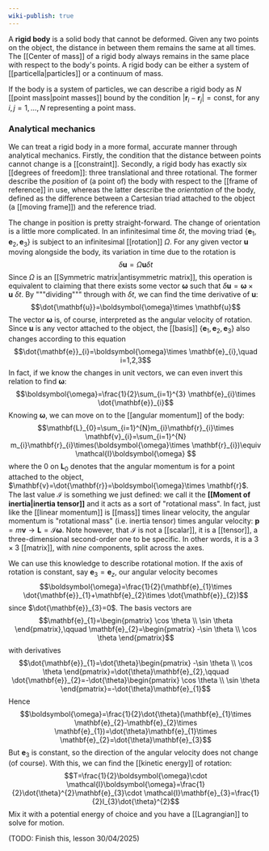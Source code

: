 ```yaml
---
wiki-publish: true
---
```

A **rigid body** is a solid body that cannot be deformed. Given any two points on the object, the distance in between them remains the same at all times. The [[Center of mass]] of a rigid body always remains in the same place with respect to the body's points. A rigid body can be either a system of [[particella|particles]] or a continuum of mass.

If the body is a system of particles, we can describe a rigid body as $N$ [[point mass|point masses]] bound by the condition $\lvert \mathbf{r}_{i}-\mathbf{r}_{j} \rvert=\text{const}$, for any $i,j=1,\ldots,N$ representing a point mass.
### Analytical mechanics
We can treat a rigid body in a more formal, accurate manner through analytical mechanics. Firstly, the condition that the distance between points cannot change is a [[constraint]]. Secondly, a rigid body has exactly six [[degrees of freedom]]: three translational and three rotational. The former describe the *position* of (a point of) the body with respect to the [[frame of reference]] in use, whereas the latter describe the *orientation* of the body, defined as the difference between a Cartesian triad attached to the object (a [[moving frame]]) and the reference triad.

The change in position is pretty straight-forward. The change of orientation is a little more complicated. In an infinitesimal time $\delta t$, the moving triad $\{ \mathbf{e}_{1},\mathbf{e}_{2},\mathbf{e}_{3} \}$ is subject to an infinitesimal [[rotation]] $\Omega$. For any given vector $\mathbf{u}$ moving alongside the body, its variation in time due to the rotation is
$$\delta \mathbf{u}=\Omega \mathbf{u}\delta t$$
Since $\Omega$ is an [[Symmetric matrix|antisymmetric matrix]], this operation is equivalent to claiming that there exists some vector $\boldsymbol{\omega}$ such that $\delta \mathbf{u}=\boldsymbol{\omega}\times \mathbf{u}\ \delta t$. By """dividing""" through with $\delta t$, we can find the time derivative of $\mathbf{u}$:
$$\dot{\mathbf{u}}=\boldsymbol{\omega}\times \mathbf{u}$$
The vector $\boldsymbol{\omega}$ is, of course, interpreted as the angular velocity of rotation. Since $\mathbf{u}$ is any vector attached to the object, the [[basis]] $\{ \mathbf{e}_{1},\mathbf{e}_{2},\mathbf{e}_{3} \}$ also changes according to this equation
$$\dot{\mathbf{e}}_{i}=\boldsymbol{\omega}\times \mathbf{e}_{i},\quad i=1,2,3$$
In fact, if we know the changes in unit vectors, we can even invert this relation to find $\boldsymbol{\omega}$:
$$\boldsymbol{\omega}=\frac{1}{2}\sum_{i=1}^{3} \mathbf{e}_{i}\times \dot{\mathbf{e}}_{i}$$
Knowing $\boldsymbol{\omega}$, we can move on to the [[angular momentum]] of the body:
$$\mathbf{L}_{0}=\sum_{i=1}^{N}m_{i}\mathbf{r}_{i}\times \mathbf{v}_{i}=\sum_{i=1}^{N} m_{i}\mathbf{r}_{i}\times(\boldsymbol{\omega}\times \mathbf{r}_{i})\equiv \mathcal{I}\boldsymbol{\omega} $$
where the $0$ on $\mathbf{L}_{0}$ denotes that the angular momentum is for a point attached to the object, $\mathbf{v}=\dot{\mathbf{r}}=\boldsymbol{\omega}\times \mathbf{r}$. The last value $\mathcal{I}$ is something we just defined: we call it the **[[Moment of inertia|inertia tensor]]** and it acts as a sort of "rotational mass". In fact, just like the [[linear momentum]] is [[mass]] times linear velocity, the angular momentum is "rotational mass" (i.e. inertia tensor) times angular velocity: $\mathbf{p}=m\mathbf{v}\to \mathbf{L}=\mathcal{I}\boldsymbol{\omega}$. Note however, that $\mathcal{I}$ is not a [[scalar]], it is a [[tensor]], a three-dimensional second-order one to be specific. In other words, it is a $3\times 3$ [[matrix]], with *nine* components, split across the axes.

We can use this knowledge to describe rotational motion. If the axis of rotation is constant, say $\mathbf{e}_{3}=\mathbf{e}_{z}$, our angular velocity becomes
$$\boldsymbol{\omega}=\frac{1}{2}(\mathbf{e}_{1}\times \dot{\mathbf{e}}_{1}+\mathbf{e}_{2}\times \dot{\mathbf{e}}_{2})$$
since $\dot{\mathbf{e}}_{3}=0$. The basis vectors are
$$\mathbf{e}_{1}=\begin{pmatrix}
\cos \theta  \\
\sin \theta
\end{pmatrix},\qquad \mathbf{e}_{2}=\begin{pmatrix}
-\sin \theta \\
\cos \theta
\end{pmatrix}$$
with derivatives
$$\dot{\mathbf{e}}_{1}=\dot{\theta}\begin{pmatrix}
-\sin \theta \\
\cos \theta
\end{pmatrix}=\dot{\theta}\mathbf{e}_{2},\qquad \dot{\mathbf{e}}_{2}=-\dot{\theta}\begin{pmatrix}
\cos \theta \\
\sin \theta
\end{pmatrix}=-\dot{\theta}\mathbf{e}_{1}$$
Hence
$$\boldsymbol{\omega}=\frac{1}{2}\dot{\theta}(\mathbf{e}_{1}\times \mathbf{e}_{2}-\mathbf{e}_{2}\times \mathbf{e}_{1})=\dot{\theta}\mathbf{e}_{1}\times \mathbf{e}_{2}=\dot{\theta}\mathbf{e}_{3}$$
But $\mathbf{e}_{3}$ is constant, so the direction of the angular velocity does not change (of course). With this, we can find the [[kinetic energy]] of rotation:
$$T=\frac{1}{2}\boldsymbol{\omega}\cdot \mathcal{I}\boldsymbol{\omega}=\frac{1}{2}\dot{\theta}^{2}\mathbf{e}_{3}\cdot \mathcal{I}\mathbf{e}_{3}=\frac{1}{2}I_{3}\dot{\theta}^{2}$$
Mix it with a potential energy of choice and you have a [[Lagrangian]] to solve for motion.

(TODO: Finish this, lesson 30/04/2025)